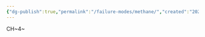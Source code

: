```yaml
---
{"dg-publish":true,"permalink":"/failure-modes/methane/","created":"2025-01-10T15:22:59.771-06:00"}
---
```


CH~4~